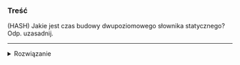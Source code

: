 ### Treść
(HASH)
Jakie jest czas budowy dwupoziomowego słownika statycznego? Odp. uzasadnij.

------
<details><summary>Rozwiązanie</summary>
<p>

